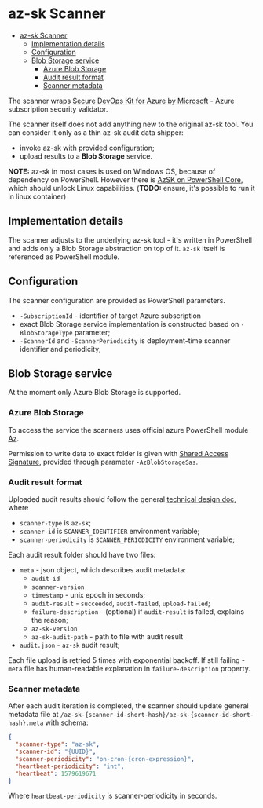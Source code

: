# az-sk Scanner

- [az-sk Scanner](#az-sk-scanner)
  - [Implementation details](#implementation-details)
  - [Configuration](#configuration)
  - [Blob Storage service](#blob-storage-service)
    - [Azure Blob Storage](#azure-blob-storage)
    - [Audit result format](#audit-result-format)
    - [Scanner metadata](#scanner-metadata)

The scanner wraps [Secure DevOps Kit for Azure by Microsoft](https://azsk.azurewebsites.net/index.html) - Azure subscription security validator.

The scanner itself does not add anything new to the original az-sk tool. You can consider it only as a thin az-sk audit data shipper:

- invoke az-sk with provided configuration;
- upload results to a **Blob Storage** service.

**NOTE:** az-sk in most cases is used on Windows OS, because of dependency on PowerShell. However there is [AzSK on PowerShell Core](https://azsk.azurewebsites.net/08-Miscellaneous-Features/Readme.html#try-azsk-on-powershell-core), which should unlock Linux capabilities. (**TODO:** ensure, it's possible to run it in linux container)

## Implementation details

The scanner adjusts to the underlying az-sk tool - it's written in PowerShell and adds only a Blob Storage abstraction on top of it. `az-sk` itself is referenced as PowerShell module.

## Configuration

The scanner configuration are provided as PowerShell parameters.

- `-SubscriptionId` - identifier of target Azure subscription
- exact Blob Storage service implementation is constructed based on `-BlobStorageType` parameter;
- `-ScannerId` and `-ScannerPeriodicity` is deployment-time scanner identifier and periodicity;

## Blob Storage service

At the moment only Azure Blob Storage is supported.

### Azure Blob Storage

To access the service the scanners uses official azure PowerShell module [Az](https://docs.microsoft.com/en-us/powershell/azure/?view=azps-3.3.0).

Permission to write data to exact folder is given with [Shared Access Signature](https://docs.microsoft.com/en-us/azure/storage/common/storage-sas-overview), provided through parameter `-AzBlobStorageSas`.

### Audit result format

Uploaded audit results should follow the general [technical design doc](/TECH_DESIGN.md#backend-and-scanners), where

- `scanner-type` is `az-sk`;
- `scanner-id` is `SCANNER_IDENTIFIER` environment variable;
- `scanner-periodicity` is `SCANNER_PERIODICITY` environment variable;

Each audit result folder should have two files:

- `meta` - json object, which describes audit metadata:
  - `audit-id`
  - `scanner-version`
  - `timestamp` - unix epoch in seconds;
  - `audit-result` - `succeeded`, `audit-failed`, `upload-failed`;
  - `failure-description` - (optional) if `audit-result` is failed, explains the reason;
  - `az-sk-version`
  - `az-sk-audit-path` - path to file with audit result
- `audit.json` - `az-sk` audit result;

Each file upload is retried 5 times with exponential backoff. If still failing - `meta` file has human-readable explanation in `failure-description` property.

### Scanner metadata

After each audit iteration is completed, the scanner should update general metadata file at `/az-sk-{scanner-id-short-hash}/az-sk-{scanner-id-short-hash}.meta` with schema:

```json
{
  "scanner-type": "az-sk",
  "scanner-id": "{UUID}",
  "scanner-periodicity": "on-cron-{cron-expression}",
  "heartbeat-periodicity": "int",
  "heartbeat": 1579619671
}
```

Where `heartbeat-periodicity` is scanner-periodicity in seconds.

